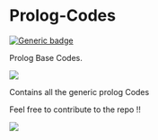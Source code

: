 # Prolog-Codes

[![Generic badge](https://img.shields.io/badge/Artificial-Intelligence-<BLUE>.svg)](https://shields.io/)

Prolog Base Codes.


![](https://img.shields.io/badge/Language-Prolog-orange.svg)

Contains all the generic prolog Codes 


Feel free to contribute to the repo !!


![](https://ForTheBadge.com/images/badges/built-with-love.svg)

